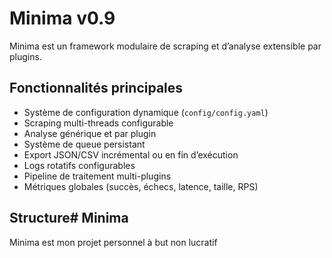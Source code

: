 # Minima v0.9

Minima est un framework modulaire de scraping et d’analyse extensible par plugins.

## Fonctionnalités principales
- Système de configuration dynamique (`config/config.yaml`)
- Scraping multi-threads configurable
- Analyse générique et par plugin
- Système de queue persistant
- Export JSON/CSV incrémental ou en fin d’exécution
- Logs rotatifs configurables
- Pipeline de traitement multi-plugins
- Métriques globales (succès, échecs, latence, taille, RPS)

## Structure# Minima
Minima est mon projet personnel à but non lucratif 
